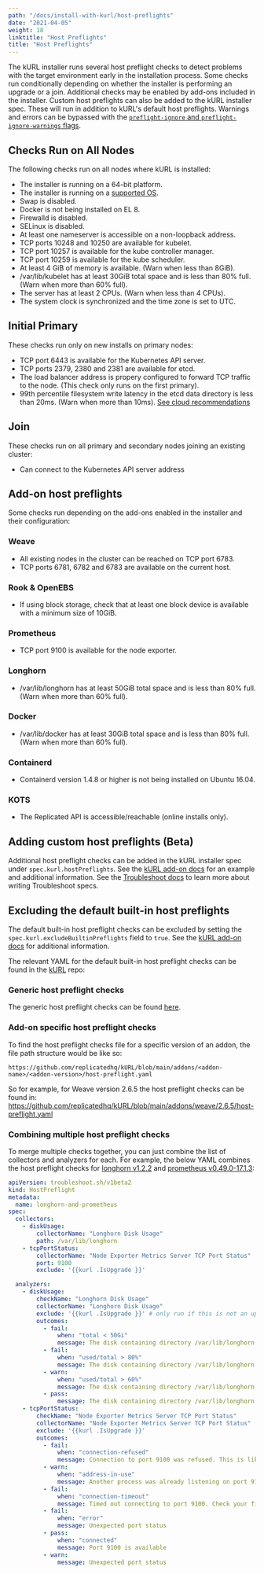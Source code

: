 ```yaml
---
path: "/docs/install-with-kurl/host-preflights"
date: "2021-04-05"
weight: 18
linktitle: "Host Preflights"
title: "Host Preflights"
---
```


The kURL installer runs several host preflight checks to detect problems with the target environment early in the installation process.
Some checks run conditionally depending on whether the installer is performing an upgrade or a join.
Additional checks may be enabled by add-ons included in the installer.
Custom host preflights can also be added to the kURL installer spec. These will run in addition to kURL's default host preflights.
Warnings and errors can be bypassed with the [`preflight-ignore` and `preflight-ignore-warnings` flags](/docs/install-with-kurl/advanced-options).

## Checks Run on All Nodes

The following checks run on all nodes where kURL is installed:

* The installer is running on a 64-bit platform.
* The installer is running on a [supported OS](/docs/install-with-kurl/system-requirements#supported-operating-systems).
* Swap is disabled.
* Docker is not being installed on EL 8.
* Firewalld is disabled.
* SELinux is disabled.
* At least one nameserver is accessible on a non-loopback address.
* TCP ports 10248 and 10250 are available for kubelet.
* TCP port 10257 is available for the kube controller manager.
* TCP port 10259 is available for the kube scheduler.
* At least 4 GiB of memory is available. (Warn when less than 8GiB).
* /var/lib/kubelet has at least 30GiB total space and is less than 80% full. (Warn when more than 60% full).
* The server has at least 2 CPUs. (Warn when less than 4 CPUs).
* The system clock is synchronized and the time zone is set to UTC.

## Initial Primary

These checks run only on new installs on primary nodes:

* TCP port 6443 is available for the Kubernetes API server.
* TCP ports 2379, 2380 and 2381 are available for etcd.
* The load balancer address is propery configured to forward TCP traffic to the node. (This check only runs on the first primary).
* 99th percentile filesystem write latency in the etcd data directory is less than 20ms. (Warn when more than 10ms). [See cloud recommendations](/docs/install-with-kurl/system-requirements#cloud-disk-performance)

## Join

These checks run on all primary and secondary nodes joining an existing cluster:

* Can connect to the Kubernetes API server address

## Add-on host preflights

Some checks run depending on the add-ons enabled in the installer and their configuration:

### Weave

* All existing nodes in the cluster can be reached on TCP port 6783.
* TCP ports 6781, 6782 and 6783 are available on the current host.

### Rook & OpenEBS

* If using block storage, check that at least one block device is available with a minimum size of 10GiB.

### Prometheus

* TCP port 9100 is available for the node exporter.

### Longhorn

* /var/lib/longhorn has at least 50GiB total space and is less than 80% full. (Warn when more than 60% full).

### Docker

* /var/lib/docker has at least 30GiB total space and is less than 80% full. (Warn when more than 60% full).

### Containerd

* Containerd version 1.4.8 or higher is not being installed on Ubuntu 16.04.

### KOTS

* The Replicated API is accessible/reachable (online installs only).

## Adding custom host preflights (Beta)

Additional host preflight checks can be added in the kURL installer spec under `spec.kurl.hostPreflights`. See the [kURL add-on docs](/docs/add-ons/kurl) for an example and additional information. See the [Troubleshoot docs](https://troubleshoot.sh/docs/preflight/introduction/) to learn more about writing Troubleshoot specs.

## Excluding the default built-in host preflights

The default built-in host preflight checks can be excluded by setting the `spec.kurl.excludeBuiltinPreflights` field to `true`. See the [kURL add-on docs](/docs/add-ons/kurl) for additional information.

The relevant YAML for the default built-in host preflight checks can be found in the [kURL](https://github.com/replicatedhq/kURL) repo:

### Generic host preflight checks

The generic host preflight checks can be found [here](https://github.com/replicatedhq/kURL/blob/main/pkg/preflight/assets/host-preflights.yaml).

### Add-on specific host preflight checks

To find the host preflight checks file for a specific version of an addon, the file path structure would be like so:

`https://github.com/replicatedhq/kURL/blob/main/addons/<addon-name>/<addon-version>/host-preflight.yaml`

So for example, for Weave version 2.6.5 the host preflight checks can be found in: https://github.com/replicatedhq/kURL/blob/main/addons/weave/2.6.5/host-preflight.yaml

### Combining multiple host preflight checks

To merge multiple checks together, you can just combine the list of collectors and analyzers for each.
For example, the below YAML combines the host preflight checks for [longhorn v1.2.2](https://github.com/replicatedhq/kURL/blob/main/addons/longhorn/1.2.2/host-preflight.yaml) and [prometheus v0.49.0-17.1.3](https://github.com/replicatedhq/kURL/blob/main/addons/prometheus/0.49.0-17.1.3/host-preflight.yaml):

```yaml
apiVersion: troubleshoot.sh/v1beta2
kind: HostPreflight
metadata:
  name: longhorn-and-prometheus
spec:
  collectors:
    - diskUsage:
        collectorName: "Longhorn Disk Usage"
        path: /var/lib/longhorn
    - tcpPortStatus:
        collectorName: "Node Exporter Metrics Server TCP Port Status"
        port: 9100
        exclude: '{{kurl .IsUpgrade }}'

  analyzers:
    - diskUsage:
        checkName: "Longhorn Disk Usage"
        collectorName: "Longhorn Disk Usage"
        exclude: '{{kurl .IsUpgrade }}' # only run if this is not an upgrade
        outcomes:
          - fail:
              when: "total < 50Gi"
              message: The disk containing directory /var/lib/longhorn has less than 50Gi of total space
          - fail:
              when: "used/total > 80%"
              message: The disk containing directory /var/lib/longhorn is more than 80% full
          - warn:
              when: "used/total > 60%"
              message: The disk containing directory /var/lib/longhorn is more than 60% full
          - pass:
              message: The disk containing directory /var/lib/longhorn has at least 20Gi disk space available and is at least 50Gi in size
    - tcpPortStatus:
        checkName: "Node Exporter Metrics Server TCP Port Status"
        collectorName: "Node Exporter Metrics Server TCP Port Status"
        exclude: '{{kurl .IsUpgrade }}'
        outcomes:
          - fail:
              when: "connection-refused"
              message: Connection to port 9100 was refused. This is likely to be a routing problem since this preflight configures a test server to listen on this port.
          - warn:
              when: "address-in-use"
              message: Another process was already listening on port 9100.
          - fail:
              when: "connection-timeout"
              message: Timed out connecting to port 9100. Check your firewall.
          - fail:
              when: "error"
              message: Unexpected port status
          - pass:
              when: "connected"
              message: Port 9100 is available
          - warn:
              message: Unexpected port status
```
